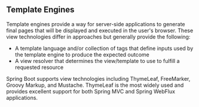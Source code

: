 ## Template Engines

Template engines provide a way for server-side applications to generate final pages that will be displayed and executed in the user's browser. These view technologies differ in approaches but generally provide the following:

- A template language and/or collection of tags that define inputs used by the template engine to produce the expected outcome
- A view resolver that determines the view/template to use to fulfill a requested resource

Spring Boot supports view technologies including ThymeLeaf, FreeMarker, Groovy Markup, and Mustache. ThymeLeaf is the most widely used and provides excellent support for both Spring MVC and Spring WebFlux applications.
